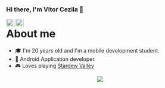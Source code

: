 ### Hi there, I'm Vitor Cezila 👋

<a href="https://www.linkedin.com/in/vitor-cezila/">
  <img align="left" alt="Furkan's LinkedIn" width="22px" src="https://cdn.jsdelivr.net/npm/simple-icons@v3/icons/linkedin.svg" />
</a>
<a href="https://steamcommunity.com/id/immingau/">
  <img align="left" alt="Furkan's Steam" width="22px" src="https://cdn.jsdelivr.net/npm/simple-icons@3.9.0/icons/steam.svg" />
</a>

# About me

- 🎓 I'm 20 years old and I'm a mobile development student.
- 📱 Android Application developer.
- 🎮 Loves playing [Stardew Valley](https://store.steampowered.com/app/413150/Stardew_Valley/)

<p align="center"> 
  <img src="https://github-readme-stats.vercel.app/api?username=vitorcezila&show_icons=true&theme=tokyonight" />
</p>
